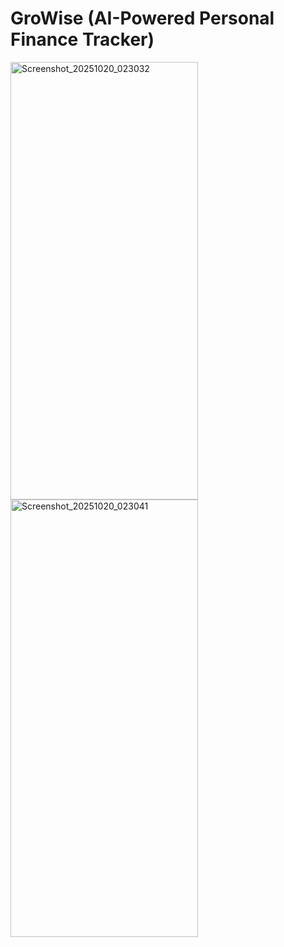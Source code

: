 # GroWise (AI-Powered Personal Finance Tracker) 
<img width="300" height="700" alt="Screenshot_20251020_023032" src="https://github.com/user-attachments/assets/5b4afe13-5310-4c8e-a72a-1c1e0b17dc8d" />
<img width="300" height="700" alt="Screenshot_20251020_023041" src="https://github.com/user-attachments/assets/c8316f27-bb84-48de-934b-a4066f92e46d" />
